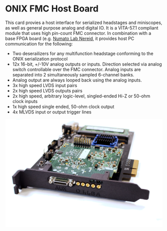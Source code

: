 # ONIX FMC Host Board
This card provies a host interface for serialized headstages and miniscopes, as
well as general purpose analog and digital IO. It is a VITA-57.1
compliant module that uses high pin-count FMC connector. In combination with a
base FPGA board (e.g. [Numato Lab
Nereid](https://numato.com/product/nereid-kintex-7-pci-express-fpga-development-board),
it provides host PC communication for the following:

- Two deserailizers for any multifunction headstage conforming to the ONIX
  serialization protocol
- 12x 16-bit, +/-10V analog outputs or inputs. Direction selected via analog
  switch controllable over the FMC connector. Analog inputs are separated into
  2 simultaneously sampled 6-channel banks. 
- Analog output are always looped back using the analog inputs.
- 3x high speed LVDS input pairs
- 2x high speed LVDS outputs pairs
- 2x high speed, arbitrary logic-level, singled-ended Hi-Z or 50-ohm clock inputs
- 1x high speed single ended, 50-ohm clock output
- 4x MLVDS input or output trigger lines

![fmc-host revision 1.4 on Numato Lab Nereid](./resources/host-board_edited.jpg)
